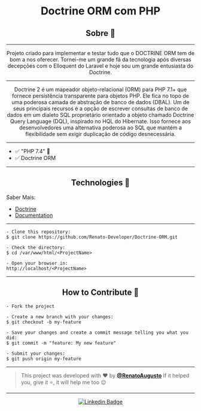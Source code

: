<h1 align="center">Doctrine ORM com PHP</h1>

<h2 align="center">Sobre 📖</h2>

---

   <p align="center">
      Projeto criado para implementar e testar tudo que o DOCTRINE ORM tem de bom a 
nos oferecer.
Tornei-me um grande fã da tecnologia após diversas decepções com o Elloquent
do Laravel e hoje sou um grande entusiasta do Doctrine.
   </p>

---

   <p align="center">
      Doctrine 2 é um mapeador objeto-relacional (ORM) para PHP 7.1+ que 
fornece persistência transparente para objetos PHP. Ele fica no topo de 
uma poderosa camada de abstração de banco de dados (DBAL). Um de seus 
principais recursos é a opção de escrever consultas de banco de dados em
um dialeto SQL proprietário orientado a objeto chamado Doctrine Query
Language (DQL), inspirado no HQL do Hibernate. Isso fornece aos desenvolvedores
uma alternativa poderosa ao SQL que mantém a flexibilidade sem exigir
duplicação de código desnecessária. 
   </p>

---

- ✅ "PHP 7.4" 💪
- ✅ Doctrine ORM

---

<h2 align="center">Technologies 🚀</h2>

<p>
Saber Mais:

* [Doctrine](http://www.doctrine-project.org)
* [Documentation](https://www.doctrine-project.org/projects/doctrine-orm/en/latest/index.html)

</p>

---

   ```
   - Clone this repository:
   $ git clone https://github.com/Renato-Developer/Doctrine-ORM.git

   - Check the directory:
   $ cd /var/www/html/<ProjectName>

   - Open your browser in:
   http://localhost/<ProjectName>
   ```

---

<h2 align="center">How to Contribute 💪</h2>

   ```
   - Fork the project 

   - Create a new branch with your changes:
   $ git checkout -b my-feature

   - Save your changes and create a commit message telling you what you did:
   $ git commit -m "feature: My new feature"

   - Submit your changes:
   $ git push origin my-feature
   ```

---

>This project was developed with ❤️ by **[@RenatoAugusto](https://www.linkedin.com/in/RenatoAugustoFS/)**
If it helped you, give it ⭐, it will help me too 😉

---

   <div align="center">

[![Linkedin Badge](https://img.shields.io/badge/-Renato%20Augusto-292929?style=flat-square&logo=Linkedin&logoColor=white&link=https://www.linkedin.com/in/RenatoAugustoFS/)](https://www.linkedin.com/in/RenatoAugustoFS/)

   </div>





